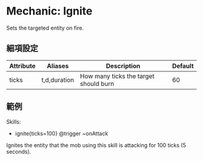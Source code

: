 Mechanic: Ignite
================

Sets the targeted entity on fire.

細項設定
----------

| Attribute | Aliases  | Description   | Default |
|-----------|--------------|---------------------------------------|---------|
| ticks | t,d,duration | How many ticks the target should burn | 60  |

  

範例
--------

  Skills:
  - ignite{ticks=100} @trigger ~onAttack

Ignites the entity that the mob using this skill is attacking for 100
ticks (5 seconds).
